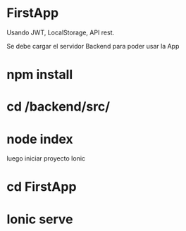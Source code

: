 # FirstApp

Usando JWT, LocalStorage, API rest.

Se debe cargar el servidor Backend para poder usar la App

# npm install
# cd /backend/src/
# node index

luego iniciar proyecto Ionic

# cd FirstApp
# Ionic serve 
